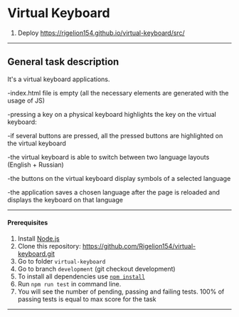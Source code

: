 # Virtual Keyboard
1. Deploy https://rigelion154.github.io/virtual-keyboard/src/

---

## General task description
It's a virtual keyboard applications.

-index.html file is empty (all the necessary elements are generated with the usage of JS)

-pressing a key on a physical keyboard highlights the key on the virtual keyboard:

-if several buttons are pressed, all the pressed buttons are highlighted on the virtual keyboard

-the virtual keyboard is able to switch between two language layouts (English + Russian)

-the buttons on the virtual keyboard display symbols of a selected language

-the application saves a chosen language after the page is reloaded and displays the keyboard on that language

---

#### Prerequisites
1. Install [Node.js](https://nodejs.org/en/download/)
2. Clone this repository: https://github.com/Rigelion154/virtual-keyboard.git
4. Go to folder `virtual-keyboard`
5. Go to branch `development` (git checkout development)
5. To install all dependencies use [`npm install`](https://docs.npmjs.com/cli/install)
6. Run `npm run test` in command line.
7. You will see the number of pending, passing and failing tests. 100% of passing tests is equal to max score for the task

---
